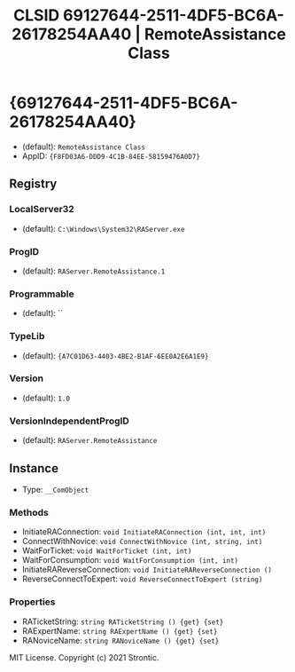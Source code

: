 ﻿---
title: "CLSID 69127644-2511-4DF5-BC6A-26178254AA40 | RemoteAssistance Class"
excerpt: What is COM-Object CLSID 69127644-2511-4DF5-BC6A-26178254AA40?
---

# {69127644-2511-4DF5-BC6A-26178254AA40}

* (default): `RemoteAssistance Class`
* AppID: `{F8FD03A6-DDD9-4C1B-84EE-58159476A0D7}`

## Registry


### LocalServer32

* (default): `C:\Windows\System32\RAServer.exe`

### ProgID

* (default): `RAServer.RemoteAssistance.1`

### Programmable

* (default): ``

### TypeLib

* (default): `{A7C01D63-4403-4BE2-B1AF-6EE0A2E6A1E9}`

### Version

* (default): `1.0`

### VersionIndependentProgID

* (default): `RAServer.RemoteAssistance`

## Instance

* Type: `__ComObject`

### Methods

* InitiateRAConnection: `void InitiateRAConnection (int, int, int)`
* ConnectWithNovice: `void ConnectWithNovice (int, string, int)`
* WaitForTicket: `void WaitForTicket (int, int)`
* WaitForConsumption: `void WaitForConsumption (int, int)`
* InitiateRAReverseConnection: `void InitiateRAReverseConnection ()`
* ReverseConnectToExpert: `void ReverseConnectToExpert (string)`

### Properties

* RATicketString: `string RATicketString () {get} {set} `
* RAExpertName: `string RAExpertName () {get} {set} `
* RANoviceName: `string RANoviceName () {get} {set} `

MIT License. Copyright (c) 2021 Strontic.


